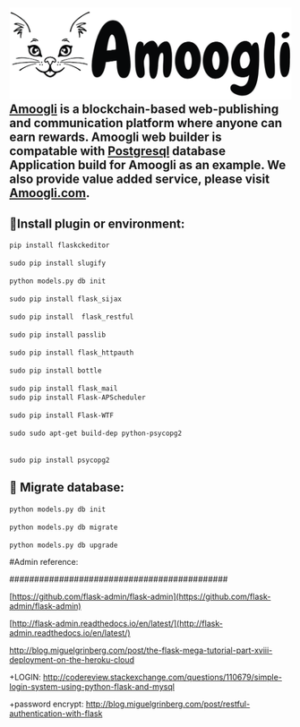 ![Alt text](/static/admin/img/logo.png)
[Amoogli](http://amoogli.com/) is a blockchain-based web-publishing and communication platform where anyone can earn rewards. Amoogli web builder is compatable with [Postgresql](https://www.postgresql.org/) database
Application build for Amoogli as an example. We also provide value added service, please visit [Amoogli.com](http://amoogli.com/).
---------------------------------------------

## 🙌Install plugin or environment:
 	
	pip install flaskckeditor
	 
	sudo pip install slugify
	 
	python models.py db init
	 
	sudo pip install flask_sijax
	 
	sudo pip install  flask_restful
	 
	sudo pip install passlib
	
	sudo pip install flask_httpauth
	
	sudo pip install bottle
	
	sudo pip install flask_mail
	sudo pip install Flask-APScheduler

	sudo pip install Flask-WTF

	sudo sudo apt-get build-dep python-psycopg2


	sudo pip install psycopg2
	
## 🙌 Migrate database:
	
	python models.py db init
	
	python models.py db migrate
	
	python models.py db upgrade
	
#Admin reference:

############################################

[https://github.com/flask-admin/flask-admin](https://github.com/flask-admin/flask-admin)

[http://flask-admin.readthedocs.io/en/latest/](http://flask-admin.readthedocs.io/en/latest/)

http://blog.miguelgrinberg.com/post/the-flask-mega-tutorial-part-xviii-deployment-on-the-heroku-cloud

+LOGIN: http://codereview.stackexchange.com/questions/110679/simple-login-system-using-python-flask-and-mysql

+password encrypt: http://blog.miguelgrinberg.com/post/restful-authentication-with-flask
